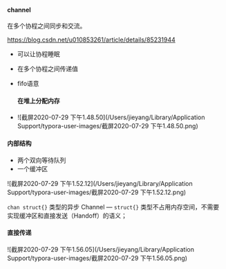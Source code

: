 #### channel

在多个协程之间同步和交流。

https://blog.csdn.net/u010853261/article/details/85231944

- 可以让协程睡眠

- 在多个协程之间传递值

- fifo语意

  

  #### 在堆上分配内存

  

- ![截屏2020-07-29 下午1.48.50](/Users/jieyang/Library/Application Support/typora-user-images/截屏2020-07-29 下午1.48.50.png)

#### 内部结构

- 两个双向等待队列
- 一个缓冲区

![截屏2020-07-29 下午1.52.12](/Users/jieyang/Library/Application Support/typora-user-images/截屏2020-07-29 下午1.52.12.png)



`chan struct{}` 类型的异步 Channel — `struct{}` 类型不占用内存空间，不需要实现缓冲区和直接发送（Handoff）的语义；



#### 直接传递

![截屏2020-07-29 下午1.56.05](/Users/jieyang/Library/Application Support/typora-user-images/截屏2020-07-29 下午1.56.05.png)